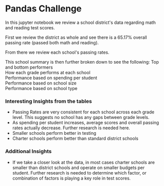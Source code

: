# Pandas Challenge

In this jupyter notebook we review a school district's data regarding math and reading test scores.

First we review the district as whole and see there is a 65.17% overall passing rate (passed both math and reading).

From there we review each school's passing rates.

This school summary is then further broken down to see the following:
Top and bottom performers  
How each grade performs at each school  
Performance based on spending per student  
Performance based on school size  
Performance based on school type  

### Interesting Insights from the tables

* Passing Rates are very consistent for each school across each grade level. This suggests no school has any gaps between grade levels.  
* As spending per student increases, average scores and overall passing rates actually decrease. Further research is needed here.
* Smaller schools perform better in testing
* Charter schools perform better than standard district schools

### Additional Insights

* If we take a closer look at the data, in most cases charter schools are smaller than district schools and operate on smaller budgets 
per student. Further research is needed to determine which factor, or combination of factors is playing a key role in test scores.